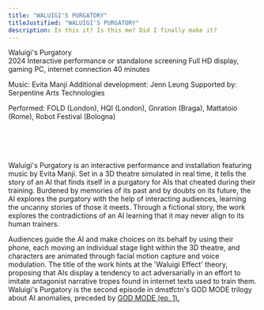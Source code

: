 ```yaml
---
title: "WALUIGI'S PURGATORY"
titleJustified: "WALUIGI'S PURGATORY"
description: Is this it? Is this me? Did I finally make it?
---
```


Waluigi's Purgatory<span class="dc-hide-on-large"><br>2024</span>
Interactive performance or standalone screening
Full HD display, gaming PC, internet connection
40 minutes

Music: Evita Manji<span class="dc-hide-on-small">
Additional development: Jenn Leung</span>
Supported by: Serpentine Arts Technologies

Performed: FOLD (London), HQI (London), Gnration (Braga), Mattatoio (Rome), Robot Festival (Bologna)
<span class="dc-hide-on-small"><br><br><br><br></span><br>

Waluigi's Purgatory is an interactive performance and installation featuring music by Evita Manji. Set in a 3D theatre simulated in real time, it tells the story of an AI that finds itself in a purgatory for AIs that cheated during their training. Burdened by memories of its past and by doubts on its future, the AI explores the purgatory with the help of interacting audiences, learning the uncanny stories of those it meets. Through a fictional story, the work explores the contradictions of an AI learning that it may never align to its human trainers.

Audiences guide the AI and make choices on its behalf by using their phone, each moving an individual stage light within the 3D theatre, and characters are animated through facial motion capture and voice modulation. The title of the work hints at the 'Waluigi Effect' theory, proposing that AIs display a tendency to act adversarially in an effort to imitate antagonist narrative tropes found in internet texts used to train them. Waluigi's Purgatory is the second episode in dmstfctn's GOD MODE trilogy about AI anomalies, preceded by <a href="https://dmstfctn.net/related-matters/god-mode-ep-1/" target="_blank">GOD MODE (ep. 1).</a>